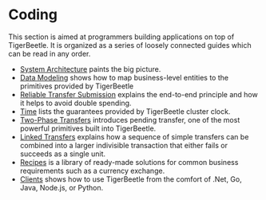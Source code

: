 # Coding

This section is aimed at programmers building applications on top of TigerBeetle. It is organized as
a series of loosely connected guides which can be read in any order.

- [System Architecture](./system-architecture.md) paints the big picture.
- [Data Modeling](./data-modeling.md) shows how to map business-level entities to the primitives
  provided by TigerBeetle
- [Reliable Transfer Submission](./idempotency.md) explains the end-to-end principle and how it
  helps to avoid double spending.
- [Time](./time.md) lists the guarantees provided by TigerBeetle cluster clock.
- [Two-Phase Transfers](./two-phase-transfers.md) introduces pending transfer, one of the most
  powerful primitives built into TigerBeetle.
- [Linked Transfers](./linked-transfers.md) explains how a sequence of simple transfers can be
  combined into a larger indivisible transaction that either fails or succeeds as a single unit.
- [Recipes](./recipes/) is a library of ready-made solutions for common business requirements such
  as a currency exchange.
- [Clients](./clients/) shows how to use TigerBeetle from the comfort of .Net, Go, Java, Node.js, or
  Python.

